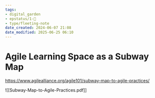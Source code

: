```yaml
---
tags: 
- digital_garden
- epstatus/1-🌱
- type/fleeting-note
date_created: 2024-06-07 21:08
date_modified: 2025-06-25 06:10
---
```

# Agile Learning Space as a Subway Map

https://www.agilealliance.org/agile101/subway-map-to-agile-practices/

![[Subway-Map-to-Agile-Practices.pdf]]